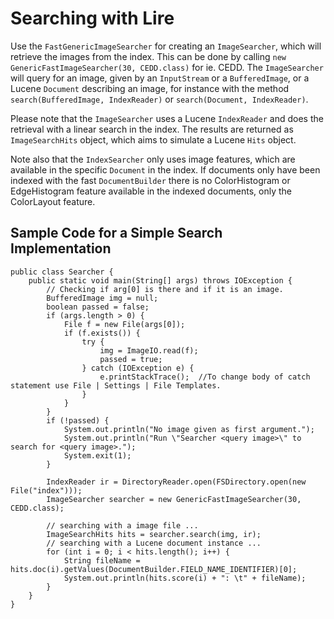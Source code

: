 # Searching with Lire
Use the ``FastGenericImageSearcher`` for creating an ``ImageSearcher``, which will retrieve the images from the index. This can be done by calling ``new GenericFastImageSearcher(30, CEDD.class)`` for ie. CEDD. The ``ImageSearcher`` will query for an image, given by an ``InputStream`` or a ``BufferedImage``, or a Lucene ``Document`` describing an image, for instance with the method ``search(BufferedImage, IndexReader)`` or ``search(Document, IndexReader)``.

Please note that the ``ImageSearcher`` uses a Lucene ``IndexReader`` and does the retrieval with a linear search in the index. The results are returned as ``ImageSearchHits`` object, which aims to simulate a Lucene ``Hits`` object.

Note also that the ``IndexSearcher`` only uses image features, which are available in the specific ``Document`` in the index. If documents only have been indexed with the fast ``DocumentBuilder`` there is no ColorHistogram or EdgeHistogram feature available in the indexed documents, only the ColorLayout feature.

## Sample Code for a Simple Search Implementation

    public class Searcher {
        public static void main(String[] args) throws IOException {
            // Checking if arg[0] is there and if it is an image.
            BufferedImage img = null;
            boolean passed = false;
            if (args.length > 0) {
                File f = new File(args[0]);
                if (f.exists()) {
                    try {
                        img = ImageIO.read(f);
                        passed = true;
                    } catch (IOException e) {
                        e.printStackTrace();  //To change body of catch statement use File | Settings | File Templates.
                    }
                }
            }
            if (!passed) {
                System.out.println("No image given as first argument.");
                System.out.println("Run \"Searcher <query image>\" to search for <query image>.");
                System.exit(1);
            }

            IndexReader ir = DirectoryReader.open(FSDirectory.open(new File("index")));
            ImageSearcher searcher = new GenericFastImageSearcher(30, CEDD.class);

            // searching with a image file ...
            ImageSearchHits hits = searcher.search(img, ir);
            // searching with a Lucene document instance ...
            for (int i = 0; i < hits.length(); i++) {
                String fileName = hits.doc(i).getValues(DocumentBuilder.FIELD_NAME_IDENTIFIER)[0];
                System.out.println(hits.score(i) + ": \t" + fileName);
            }
        }
    }
